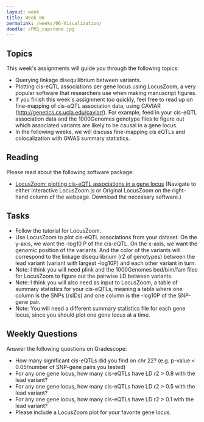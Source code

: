 ```yaml
---
layout: week
title: Week 06
permalink: /weeks/06-Visualization/
doodle: /PRS_capstone.jpg
---
```


## Topics

This week's assignments will guide you through the following topics:
* Querying linkage disequilibrium between variants. 
* Plotting cis-eQTL associations per gene locus using LocusZoom, a very popular software that researchers use when making manuscript figures. 
* If you finish this week's assignment too quickly, feel free to read up on fine-mapping of cis-eQTL association data, using CAVIAR (http://genetics.cs.ucla.edu/caviar/). For example, feed in your cis-eQTL association data and the 1000Genomes genotype files to figure out which associated variants are likely to be causal in a gene locus.
* In the following weeks, we will discuss fine-mapping cis eQTLs and colocalization with GWAS summary statistics. 

## Reading

Please read about the following software package:
* [LocusZoom: plotting cis-eQTL associations in a gene locus](http://locuszoom.org/)
  (Navigate to either Interactive LocusZoom.js or Original LocusZoom on the right-hand column of the webpage. Download the necessary software.)

## Tasks

* Follow the tutorial for LocusZoom. 
* Use LocusZoom to plot cis-eQTL associations from your dataset. On the y-axis, we want the -log10 P of the cis-eQTL. On the x-axis, we want the genomic position of the variants. And the color of the variants will correspond to the linkage disequilibrium (r2 of genotypes) between the lead variant (variant with largest -log10P) and each other variant in turn. 
* Note: I think you will need plink and the 1000Genomes bed/bim/fam files for LocusZoom to figure out the pairwise LD between variants. 
* Note: I think you will also need as input to LocusZoom, a table of summary statistics for your cis-eQTLs, meaning a table where one column is the SNPs (rsIDs) and one column is the -log10P of the SNP-gene pair. 
* Note: You will need a different summary statistics file for each gene locus, since you should plot one gene locus at a time. 

## Weekly Questions

Answer the following questions on Gradescope:
* How many significant cis-eQTLs did you find on chr 22? (e.g. p-value < 0.05/number of SNP-gene pairs you tested)
* For any one gene locus, how many cis-eQTLs have LD r2 > 0.8 with the lead variant? 
* For any one gene locus, how many cis-eQTLs have LD r2 > 0.5 with the lead variant? 
* For any one gene locus, how many cis-eQTLs have LD r2 > 0.1 with the lead variant? 
* Please include a LocusZoom plot for your favorite gene locus. 



